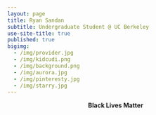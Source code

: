 ```yaml
---
layout: page
title: Ryan Sandan
subtitle: Undergraduate Student @ UC Berkeley
use-site-title: true
published: true
bigimg:
  - /img/provider.jpg
  - /img/kidcudi.png
  - /img/background.png
  - /img/aurora.jpg
  - /img/pinteresty.jpg
  - /img/starry.jpg
---
```



<div style="text-align:center">
<strong> Black Lives Matter </strong> &nbsp;&nbsp; 
</div>
